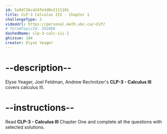 ```yaml
---
id: 5a9d726c424fe3d0n2111101
title: CLP-3 Calculus III - Chapter 1
challengeType: 2
videoUrl: https://personal.math.ubc.ca/~CLP/
# forumTopicId: 301086
dashedName: clp-3-calc-iii-1
ghissue: 184
creator: Elyse Yeager
---
```


# --description--

Elyse Yeager, Joel Feldman, Andrew Rechnitzer's __CLP-3 - Calculus III__ covers calculus III.

# --instructions--

Read __CLP-3 - Calculus III__ Chapter One and complete all the questions with selected solutions.